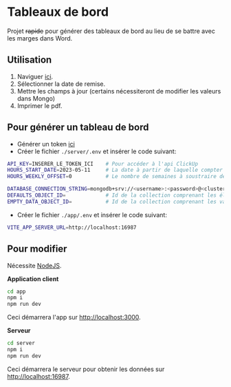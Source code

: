 # Tableaux de bord

Projet ~~rapide~~ pour générer des tableaux de bord au lieu de se battre avec les marges dans Word.

## Utilisation

1. Naviguer [ici](https://samucapte.github.io/dashboards/).
1. Sélectionner la date de remise.
1. Mettre les champs à jour (certains nécessiteront de modifier les valeurs dans Mongo)
1. Imprimer le pdf.

## Pour générer un tableau de bord

- Générer un token [ici](https://app.clickup.com/9003057443/settings/apps)
- Créer le fichier `./server/.env` et insérer le code suivant:

```bash
API_KEY=INSERER_LE_TOKEN_ICI    # Pour accéder à l'api ClickUp
HOURS_START_DATE=2023-05-11     # La date à partir de laquelle compter les moyennes
HOURS_WEEKLY_OFFSET=0           # Le nombre de semaines à soustraire depuis la date de début des moyennes

DATABASE_CONNECTION_STRING=mongodb+srv://<username>:<password>@<cluster_url>/?retryWrites=true&w=majority
DEFAULTS_OBJECT_ID=             # Id de la collection comprenant les éléments communs
EMPTY_DATA_OBJECT_ID=           # Id de la collection comprenant les valeurs par défaut d'un tableau de bord
```

- Créer le fichier `./app/.env` et insérer le code suivant:

```bash
VITE_APP_SERVER_URL=http://localhost:16987
```

## Pour modifier

Nécessite [NodeJS](https://nodejs.org/en).

**Application client**

```sh
cd app
npm i
npm run dev
```

Ceci démarrera l'app sur [http://localhost:3000](http://localhost:3000).

**Serveur**

```sh
cd server
npm i
npm run dev
```

Ceci démarrera le serveur pour obtenir les données sur [http://localhost:16987](http://localhost:16987).
